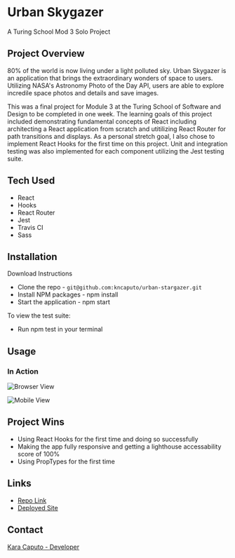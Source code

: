 # Urban Skygazer

 A Turing School Mod 3 Solo Project

## Project Overview

80% of the world is now living under a light polluted sky. Urban Skygazer is an application that brings the extraordinary wonders of space to users. Utilizing NASA's Astronomy Photo of the Day API, users are able to explore incredile space photos and details and save images. 

This was a final project for Module 3 at the Turing School of Software and Design to be completed in one week. The learning goals of this project included demonstrating fundamental concepts of React including architecting a React application from scratch and utitilizing React Router for path transitions and displays. As a personal stretch goal, I also chose to implement React Hooks for the first time on this project. Unit and integration testing was also implemented for each component utilizing the Jest testing suite. 

## Tech Used

- React
- Hooks
- React Router
- Jest
- Travis CI
- Sass

## Installation

Download Instructions

- Clone the repo - `git@github.com:kncaputo/urban-stargazer.git`
- Install NPM packages - npm install
- Start the application - npm start

To view the test suite:

- Run npm test in your terminal

## Usage

### In Action

![Browser View](./src/assets/browser-view.gif)<br />

![Mobile View](./src/assets/mobile-view.gif)<br />

## Project Wins

- Using React Hooks for the first time and doing so successfully
- Making the app fully responsive and getting a lighthouse accessability score of 100%
- Using PropTypes for the first time

## Links

- [Repo Link](https://github.com/kncaputo/urban-stargazer)
- [Deployed Site](https://urban-stargazer.herokuapp.com/)

## Contact 

[Kara Caputo - Developer](https://github.com/kncaputo)

